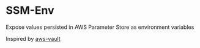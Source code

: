 # SSM-Env

Expose values persisted in AWS Parameter Store as environment variables

Inspired by [aws-vault](https://github.com/99designs/aws-vault)
